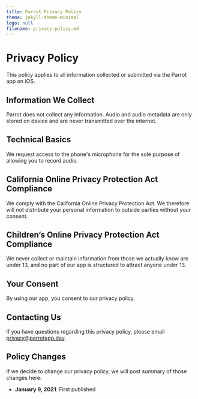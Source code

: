 ```yaml
---
title: Parrot Privacy Policy
theme: jekyll-theme-minimal
logo: null
filename: privacy-policy.md
--- 
```


# Privacy Policy
This policy applies to all information collected or submitted via the Parrot app on iOS.

## Information We Collect
Parrot does not collect any information. Audio and audio metadata are only stored on device and are never transmitted over the internet. 

## Technical Basics
We request access to the phone's microphone for the sole purpose of allowing you to record audio.

## California Online Privacy Protection Act Compliance
We comply with the California Online Privacy Protection Act. We therefore will not distribute your personal information to outside parties without your consent.

## Children’s Online Privacy Protection Act Compliance
We never collect or maintain information from those we actually know are under 13, and no part of our app is structured to attract anyone under 13.

## Your Consent
By using our app, you consent to our privacy policy.

## Contacting Us
If you have questions regarding this privacy policy, please email [privacy@parrotapp.dev](mailto:privacy@parrotapp.dev).

## Policy Changes
If we decide to change our privacy policy, we will post summary of those changes here:
* **January 9, 2021**: First published
